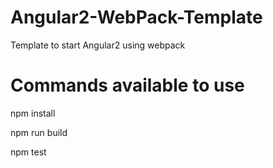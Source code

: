# Angular2-WebPack-Template

Template to start Angular2 using webpack

# Commands available to use

  npm install
  
  npm run build
  
  npm test
